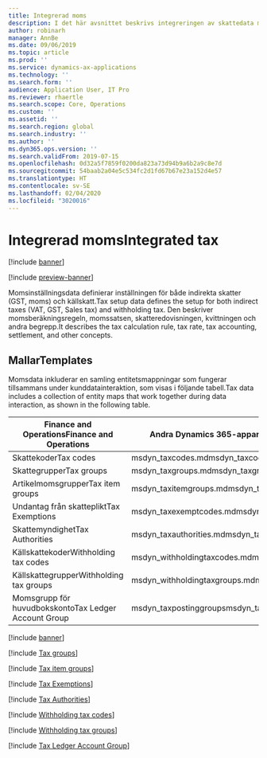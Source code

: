 ```yaml
---
title: Integrerad moms
description: I det här avsnittet beskrivs integreringen av skattedata mellan Finance and Operations och Common Data Service.
author: robinarh
manager: AnnBe
ms.date: 09/06/2019
ms.topic: article
ms.prod: ''
ms.service: dynamics-ax-applications
ms.technology: ''
ms.search.form: ''
audience: Application User, IT Pro
ms.reviewer: rhaertle
ms.search.scope: Core, Operations
ms.custom: ''
ms.assetid: ''
ms.search.region: global
ms.search.industry: ''
ms.author: ''
ms.dyn365.ops.version: ''
ms.search.validFrom: 2019-07-15
ms.openlocfilehash: 0d32a5f7859f0200da823a73d94b9a6b2a9c8e7d
ms.sourcegitcommit: 54baab2a04e5c534fc2d1fd67b67e23a152d4e57
ms.translationtype: HT
ms.contentlocale: sv-SE
ms.lasthandoff: 02/04/2020
ms.locfileid: "3020016"
---
```

# <a name="integrated-tax"></a><span data-ttu-id="e316c-103">Integrerad moms</span><span class="sxs-lookup"><span data-stu-id="e316c-103">Integrated tax</span></span>

[!include [banner](../../includes/banner.md)]

[!include [preview-banner](../../includes/preview-banner.md)]

<span data-ttu-id="e316c-104">Momsinställningsdata definierar inställningen för både indirekta skatter (GST, moms) och källskatt.</span><span class="sxs-lookup"><span data-stu-id="e316c-104">Tax setup data defines the setup for both indirect taxes (VAT, GST, Sales tax) and withholding tax.</span></span> <span data-ttu-id="e316c-105">Den beskriver momsberäkningsregeln, momssatsen, skatteredovisningen, kvittningen och andra begrepp.</span><span class="sxs-lookup"><span data-stu-id="e316c-105">It describes the tax calculation rule, tax rate, tax accounting, settlement, and other concepts.</span></span>

## <a name="templates"></a><span data-ttu-id="e316c-106">Mallar</span><span class="sxs-lookup"><span data-stu-id="e316c-106">Templates</span></span>

<span data-ttu-id="e316c-107">Momsdata inkluderar en samling entitetsmappningar som fungerar tillsammans under kunddatainteraktion, som visas i följande tabell.</span><span class="sxs-lookup"><span data-stu-id="e316c-107">Tax data includes a collection of entity maps that work together during data interaction, as shown in the following table.</span></span>

<span data-ttu-id="e316c-108">Finance and Operations</span><span class="sxs-lookup"><span data-stu-id="e316c-108">Finance and Operations</span></span>   | <span data-ttu-id="e316c-109">Andra Dynamics 365-appar</span><span class="sxs-lookup"><span data-stu-id="e316c-109">Other Dynamics 365 apps</span></span>
-------------------------|---------------------------------
<span data-ttu-id="e316c-110">Skattekoder</span><span class="sxs-lookup"><span data-stu-id="e316c-110">Tax codes</span></span>                  | <span data-ttu-id="e316c-111">msdyn\_taxcodes.md</span><span class="sxs-lookup"><span data-stu-id="e316c-111">msdyn\_taxcodes.md</span></span>
<span data-ttu-id="e316c-112">Skattegrupper</span><span class="sxs-lookup"><span data-stu-id="e316c-112">Tax groups</span></span>               | <span data-ttu-id="e316c-113">msdyn\_taxgroups.md</span><span class="sxs-lookup"><span data-stu-id="e316c-113">msdyn\_taxgroups.md</span></span>
<span data-ttu-id="e316c-114">Artikelmomsgrupper</span><span class="sxs-lookup"><span data-stu-id="e316c-114">Tax item groups</span></span>          | <span data-ttu-id="e316c-115">msdyn\_taxitemgroups.md</span><span class="sxs-lookup"><span data-stu-id="e316c-115">msdyn\_taxitemgroups.md</span></span>
<span data-ttu-id="e316c-116">Undantag från skatteplikt</span><span class="sxs-lookup"><span data-stu-id="e316c-116">Tax Exemptions</span></span>           | <span data-ttu-id="e316c-117">msdyn\_taxexemptcodes.md</span><span class="sxs-lookup"><span data-stu-id="e316c-117">msdyn\_taxexemptcodes.md</span></span>
<span data-ttu-id="e316c-118">Skattemyndighet</span><span class="sxs-lookup"><span data-stu-id="e316c-118">Tax Authorities</span></span>          | <span data-ttu-id="e316c-119">msdyn\_taxauthorities.md</span><span class="sxs-lookup"><span data-stu-id="e316c-119">msdyn\_taxauthorities.md</span></span>
<span data-ttu-id="e316c-120">Källskattekoder</span><span class="sxs-lookup"><span data-stu-id="e316c-120">Withholding tax codes</span></span>      | <span data-ttu-id="e316c-121">msdyn\_withholdingtaxcodes.md</span><span class="sxs-lookup"><span data-stu-id="e316c-121">msdyn\_withholdingtaxcodes.md</span></span>
<span data-ttu-id="e316c-122">Källskattegrupper</span><span class="sxs-lookup"><span data-stu-id="e316c-122">Withholding tax groups</span></span>   | <span data-ttu-id="e316c-123">msdyn\_withholdingtaxgroups.md</span><span class="sxs-lookup"><span data-stu-id="e316c-123">msdyn\_withholdingtaxgroups.md</span></span>
<span data-ttu-id="e316c-124">Momsgrupp för huvudbokskonto</span><span class="sxs-lookup"><span data-stu-id="e316c-124">Tax Ledger Account Group</span></span> | <span data-ttu-id="e316c-125">msdyn\_taxpostinggroups</span><span class="sxs-lookup"><span data-stu-id="e316c-125">msdyn\_taxpostinggroups</span></span>  

[!include [banner](../../includes/dual-write-symbols.md)]

[!include [Tax groups](includes/TaxGroupEntity-msdyn-taxgroups.md)]

[!include [Tax item groups](includes/TaxItemGroupHeadings-msdyn-taxitemgroups.md)]

[!include [Tax Exemptions](includes/CdsTaxExemptCodes-msdyn-taxexemptcodes.md)]

[!include [Tax Authorities](includes/SalesTaxAuthorities-msdyn-taxauthorities.md)]

[!include [Withholding tax codes](includes/WithholdingCode-msdyn-withholdingtaxcodes.md)]

[!include [Withholding tax groups](includes/WithholdingGroups-msdyn-withholdingtaxgroups.md)]

[!include [Tax Ledger Account Group](includes/TaxPostingGroupsV2--msdyn-taxpostinggroups.md)]

